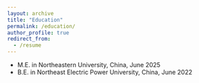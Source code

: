 ```yaml
---
layout: archive
title: "Education"
permalink: /education/
author_profile: true
redirect_from:
  - /resume
---
```


* M.E. in Northeastern University, China, June 2025
* B.E. in Northeast Electric Power University, China, June 2022

